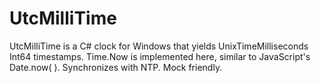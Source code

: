 # UtcMilliTime
UtcMilliTime is a C# clock for Windows that yields UnixTimeMilliseconds Int64 timestamps. Time.Now is implemented here, similar to JavaScript's Date.now( ). Synchronizes with NTP. Mock friendly.

